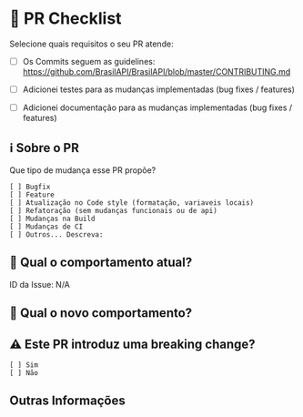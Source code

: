 # :memo: PR Checklist

Selecione quais requisitos o seu PR atende:

- [ ] Os Commits seguem as guidelines: https://github.com/BrasilAPI/BrasilAPI/blob/master/CONTRIBUTING.md
- [ ] Adicionei testes para as mudanças implementadas (bug fixes / features)
- [ ] Adicionei documentação para as mudanças implementadas (bug fixes / features)


## :information_source: Sobre o PR
Que tipo de mudança esse PR propõe?

<!-- selecione os items que se aplicam usando "x". -->
```
[ ] Bugfix
[ ] Feature
[ ] Atualização no Code style (formatação, variaveis locais)
[ ] Refatoração (sem mudanças funcionais ou de api)
[ ] Mudanças na Build
[ ] Mudanças de CI
[ ] Outros... Descreva:
```

## :floppy_disk: Qual o comportamento atual?
<!-- Descreve o comportamento que você está modificando, ou o link de uma issue relevante. -->

ID da Issue: N/A

## :construction_worker: Qual o novo comportamento?


## :warning: Este PR introduz uma breaking change?
```
[ ] Sim
[ ] Não
```

<!-- Se o PR adiciona uma breaking change, descreve o impacto e o caminho de migração para as aplicações existentes abaixo-->

## Outras Informações
